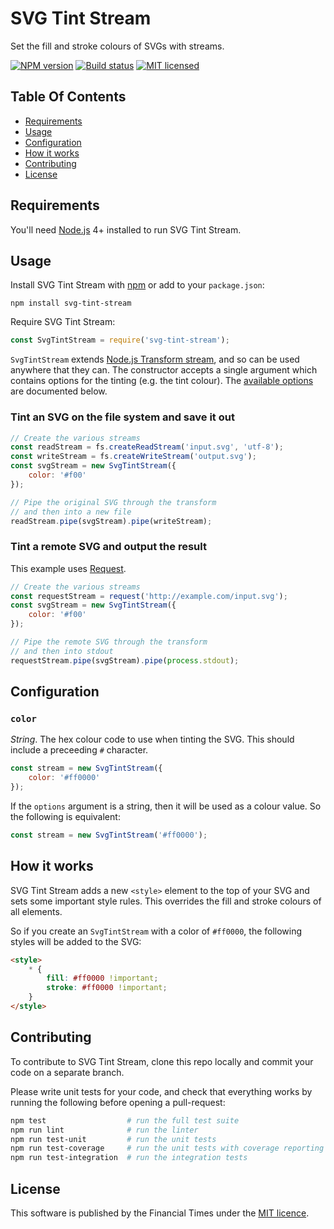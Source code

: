 
SVG Tint Stream
===============

Set the fill and stroke colours of SVGs with streams.

[![NPM version](https://img.shields.io/npm/v/svg-tint-stream.svg)](https://www.npmjs.com/package/svg-tint-stream)
[![Build status](https://img.shields.io/travis/Financial-Times/svg-tint-stream.svg)](https://travis-ci.org/Financial-Times/svg-tint-stream)
[![MIT licensed](https://img.shields.io/badge/license-MIT-blue.svg)][license]


Table Of Contents
-----------------

- [Requirements](#requirements)
- [Usage](#javascript-interface)
- [Configuration](#configuration)
- [How it works](#how-it-works)
- [Contributing](#contributing)
- [License](#license)


Requirements
------------

You'll need [Node.js][node] 4+ installed to run SVG Tint Stream.


Usage
-----

Install SVG Tint Stream with [npm][npm] or add to your `package.json`:

```
npm install svg-tint-stream
```

Require SVG Tint Stream:

```js
const SvgTintStream = require('svg-tint-stream');
```

`SvgTintStream` extends [Node.js Transform stream][transform], and so can be used anywhere that they can. The constructor accepts a single argument which contains options for the tinting (e.g. the tint colour). The [available options](#configuration) are documented below.

### Tint an SVG on the file system and save it out

```js
// Create the various streams
const readStream = fs.createReadStream('input.svg', 'utf-8');
const writeStream = fs.createWriteStream('output.svg');
const svgStream = new SvgTintStream({
    color: '#f00'
});

// Pipe the original SVG through the transform
// and then into a new file
readStream.pipe(svgStream).pipe(writeStream);
```

### Tint a remote SVG and output the result

This example uses [Request].

```js
// Create the various streams
const requestStream = request('http://example.com/input.svg');
const svgStream = new SvgTintStream({
    color: '#f00'
});

// Pipe the remote SVG through the transform
// and then into stdout
requestStream.pipe(svgStream).pipe(process.stdout);
```


Configuration
-------------

### `color`

_String_. The hex colour code to use when tinting the SVG. This should include a preceeding `#` character.

```js
const stream = new SvgTintStream({
	color: '#ff0000'
});
```

If the `options` argument is a string, then it will be used as a colour value. So the following is equivalent:

```js
const stream = new SvgTintStream('#ff0000');
```


How it works
------------

SVG Tint Stream adds a new `<style>` element to the top of your SVG and sets some important style rules. This overrides the fill and stroke colours of all elements.

So if you create an `SvgTintStream` with a color of `#ff0000`, the following styles will be added to the SVG:

```html
<style>
    * {
        fill: #ff0000 !important;
        stroke: #ff0000 !important;
    }
</style>
```


Contributing
------------

To contribute to SVG Tint Stream, clone this repo locally and commit your code on a separate branch.

Please write unit tests for your code, and check that everything works by running the following before opening a pull-request:

```sh
npm test                  # run the full test suite
npm run lint              # run the linter
npm run test-unit         # run the unit tests
npm run test-coverage     # run the unit tests with coverage reporting
npm run test-integration  # run the integration tests
```


License
-------

This software is published by the Financial Times under the [MIT licence][license].



[license]: http://opensource.org/licenses/MIT
[node]: https://nodejs.org/
[npm]: https://www.npmjs.com/
[request]: https://github.com/request/request
[transform]: https://nodejs.org/api/stream.html#stream_class_stream_transform
